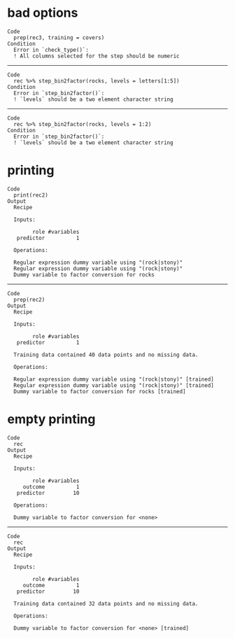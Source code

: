 # bad options

    Code
      prep(rec3, training = covers)
    Condition
      Error in `check_type()`:
      ! All columns selected for the step should be numeric

---

    Code
      rec %>% step_bin2factor(rocks, levels = letters[1:5])
    Condition
      Error in `step_bin2factor()`:
      ! `levels` should be a two element character string

---

    Code
      rec %>% step_bin2factor(rocks, levels = 1:2)
    Condition
      Error in `step_bin2factor()`:
      ! `levels` should be a two element character string

# printing

    Code
      print(rec2)
    Output
      Recipe
      
      Inputs:
      
            role #variables
       predictor          1
      
      Operations:
      
      Regular expression dummy variable using "(rock|stony)"
      Regular expression dummy variable using "(rock|stony)"
      Dummy variable to factor conversion for rocks

---

    Code
      prep(rec2)
    Output
      Recipe
      
      Inputs:
      
            role #variables
       predictor          1
      
      Training data contained 40 data points and no missing data.
      
      Operations:
      
      Regular expression dummy variable using "(rock|stony)" [trained]
      Regular expression dummy variable using "(rock|stony)" [trained]
      Dummy variable to factor conversion for rocks [trained]

# empty printing

    Code
      rec
    Output
      Recipe
      
      Inputs:
      
            role #variables
         outcome          1
       predictor         10
      
      Operations:
      
      Dummy variable to factor conversion for <none>

---

    Code
      rec
    Output
      Recipe
      
      Inputs:
      
            role #variables
         outcome          1
       predictor         10
      
      Training data contained 32 data points and no missing data.
      
      Operations:
      
      Dummy variable to factor conversion for <none> [trained]

